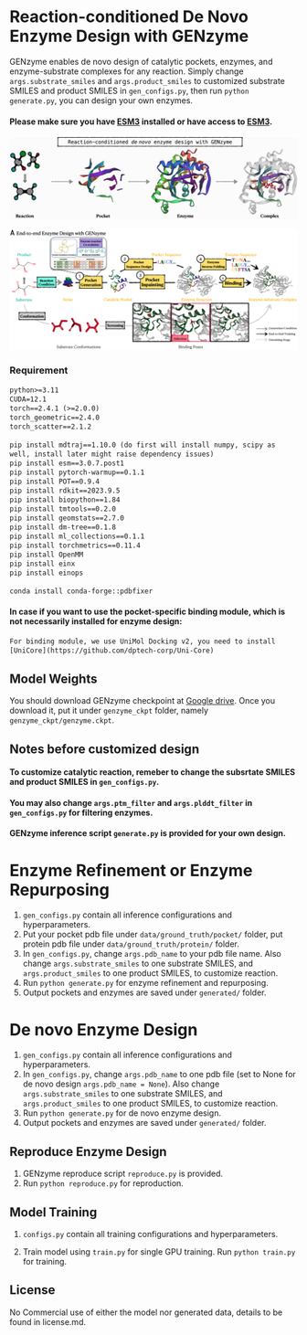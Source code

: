 # Reaction-conditioned De Novo Enzyme Design with GENzyme

GENzyme enables de novo design of catalytic pockets, enzymes, and enzyme-substrate complexes for any reaction. Simply change ```args.substrate_smiles``` and  ```args.product_smiles``` to customized substrate SMILES and product SMILES in ```gen_configs.py```, then run ```python generate.py```, you can design your own enzymes. 

#### Please make sure you have [ESM3](https://github.com/evolutionaryscale/esm/tree/main) installed or have access to [ESM3](https://github.com/evolutionaryscale/esm/tree/main).

![genzyme](./image/genzyme.jpg)

![workflow](./image/workflow.jpg)


### Requirement
```
python>=3.11
CUDA=12.1
torch==2.4.1 (>=2.0.0)
torch_geometric==2.4.0
torch_scatter==2.1.2

pip install mdtraj==1.10.0 (do first will install numpy, scipy as well, install later might raise dependency issues)
pip install esm==3.0.7.post1
pip install pytorch-warmup==0.1.1
pip install POT==0.9.4
pip install rdkit==2023.9.5
pip install biopython==1.84
pip install tmtools==0.2.0
pip install geomstats==2.7.0
pip install dm-tree==0.1.8
pip install ml_collections==0.1.1
pip install torchmetrics==0.11.4
pip install OpenMM
pip install einx
pip install einops

conda install conda-forge::pdbfixer
```

#### In case if you want to use the pocket-specific binding module, which is not necessarily installed for enzyme design:
```
For binding module, we use UniMol Docking v2, you need to install [UniCore](https://github.com/dptech-corp/Uni-Core)
```


## Model Weights

You should download GENzyme checkpoint at [Google drive](https://drive.google.com/file/d/1R39bvQwUKqIXeqf4RIsuK-K6RWq4P1gj/view?usp=sharing). Once you download it, put it under ```genzyme_ckpt``` folder, namely ```genzyme_ckpt/genzyme.ckpt```.


## Notes before customized design
#### To customize catalytic reaction, remeber to change the subsrtate SMILES and product SMILES in ```gen_configs.py```.
#### You may also change ```args.ptm_filter``` and ```args.plddt_filter```  in ```gen_configs.py``` for filtering enzymes.
#### GENzyme inference script ```generate.py``` is provided for your own design.

# Enzyme Refinement or Enzyme Repurposing
1. ```gen_configs.py``` contain all inference configurations and hyperparameters.
2. Put your pocket pdb file under ```data/ground_truth/pocket/``` folder, put protein pdb file under ```data/ground_truth/protein/``` folder.
3. In ```gen_configs.py```, change ```args.pdb_name``` to your pdb file name. Also change ```args.substrate_smiles``` to one substrate SMILES, and ```args.product_smiles``` to one product SMILES, to customize reaction.
4. Run ```python generate.py``` for enzyme refinement and repurposing.
5. Output pockets and enzymes are saved under ```generated/``` folder.


# De novo Enzyme Design
1. ```gen_configs.py``` contain all inference configurations and hyperparameters.
2. In ```gen_configs.py```, change ```args.pdb_name``` to one pdb file (set to None for de novo design ```args.pdb_name = None```). Also change ```args.substrate_smiles``` to one substrate SMILES, and ```args.product_smiles``` to one product SMILES, to customize reaction.
3. Run ```python generate.py``` for de novo enzyme design.
4. Output pockets and enzymes are saved under ```generated/``` folder.


## Reproduce Enzyme Design
1. GENzyme reproduce script ```reproduce.py``` is provided.
2. Run ```python reproduce.py``` for reproduction.

## Model Training

1. ```configs.py``` contain all training configurations and hyperparameters.

2. Train model using ```train.py``` for single GPU training. Run ```python train.py``` for training.

   
## License
No Commercial use of either the model nor generated data, details to be found in license.md.

